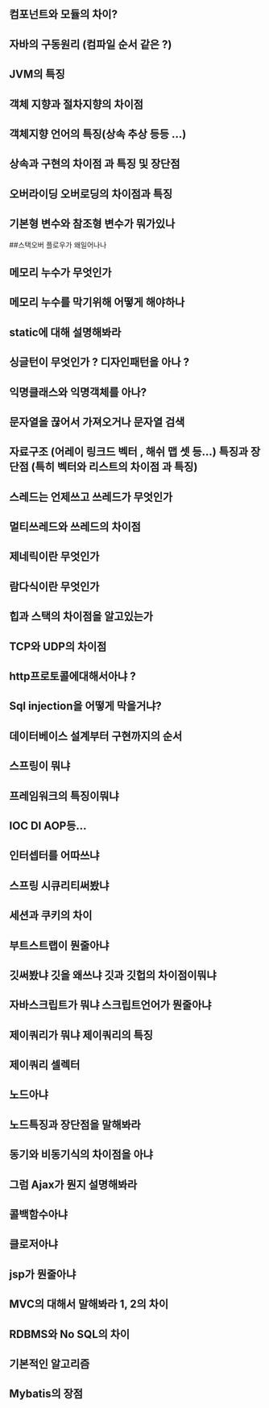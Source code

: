 ## 컴포넌트와 모듈의 차이?
## 자바의 구동원리 (컴파일 순서 같은 ?)
## JVM의 특징
## 객체 지향과 절차지향의 차이점
## 객체지향 언어의 특징(상속 추상 등등 …)
## 상속과 구현의 차이점 과 특징 및 장단점
## 오버라이딩 오버로딩의 차이점과 특징
## 기본형 변수와 참조형 변수가 뭐가있나
##스택오버 플로우가 왜일어나나
## 메모리 누수가 무엇인가
## 메모리 누수를 막기위해 어떻게 해야하나
## static에 대해 설명해봐라
## 싱글턴이 무엇인가 ? 디자인패턴을 아나 ?
## 익명클래스와 익명객체를 아나?
## 문자열을 끊어서 가져오거나 문자열 검색
## 자료구조 (어레이 링크드 벡터 , 해쉬 맵 셋 등…) 특징과 장단점 (특히 벡터와 리스트의 차이점 과 특징)
## 스레드는 언제쓰고 쓰레드가 무엇인가
## 멀티쓰레드와 쓰레드의 차이점
## 제네릭이란 무엇인가
## 람다식이란 무엇인가
## 힙과 스택의 차이점을 알고있는가
## TCP와 UDP의 차이점
## http프로토콜에대해서아냐 ?
## Sql injection을 어떻게 막을거냐?
## 데이터베이스 설계부터 구현까지의 순서
## 스프링이 뭐냐
## 프레임워크의 특징이뭐냐
## IOC DI AOP등…
## 인터셉터를 어따쓰냐
## 스프링 시큐리티써봤냐
## 세션과 쿠키의 차이
## 부트스트랩이 뭔줄아냐
## 깃써봤냐 깃을 왜쓰냐 깃과 깃헙의 차이점이뭐냐
## 자바스크립트가 뭐냐 스크립트언어가 뭔줄아냐
## 제이쿼리가 뭐냐 제이쿼리의 특징
## 제이쿼리 셀렉터
## 노드아냐
## 노드특징과 장단점을 말해봐라
## 동기와 비동기식의 차이점을 아냐
## 그럼 Ajax가 뭔지 설명해봐라
## 콜백함수아냐
## 클로저아냐
## jsp가 뭔줄아냐
## MVC의 대해서 말해봐라 1, 2의 차이
## RDBMS와 No SQL의 차이
## 기본적인 알고리즘
## Mybatis의 장점
